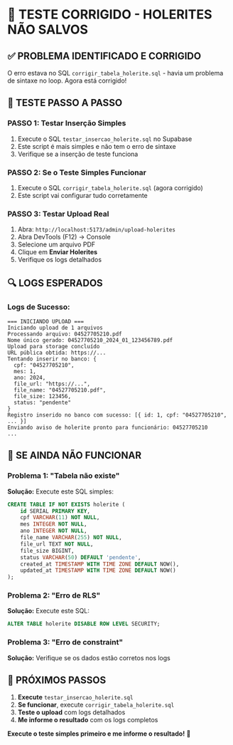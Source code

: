 # 🔧 TESTE CORRIGIDO - HOLERITES NÃO SALVOS

## ✅ PROBLEMA IDENTIFICADO E CORRIGIDO

O erro estava no SQL `corrigir_tabela_holerite.sql` - havia um problema de sintaxe no loop. Agora está corrigido!

## 🧪 TESTE PASSO A PASSO

### **PASSO 1: Testar Inserção Simples**
1. Execute o SQL `testar_insercao_holerite.sql` no Supabase
2. Este script é mais simples e não tem o erro de sintaxe
3. Verifique se a inserção de teste funciona

### **PASSO 2: Se o Teste Simples Funcionar**
1. Execute o SQL `corrigir_tabela_holerite.sql` (agora corrigido)
2. Este script vai configurar tudo corretamente

### **PASSO 3: Testar Upload Real**
1. Abra: `http://localhost:5173/admin/upload-holerites`
2. Abra DevTools (F12) → Console
3. Selecione um arquivo PDF
4. Clique em **Enviar Holerites**
5. Verifique os logs detalhados

## 🔍 LOGS ESPERADOS

### **Logs de Sucesso:**
```
=== INICIANDO UPLOAD ===
Iniciando upload de 1 arquivos
Processando arquivo: 04527705210.pdf
Nome único gerado: 04527705210_2024_01_123456789.pdf
Upload para storage concluído
URL pública obtida: https://...
Tentando inserir no banco: {
  cpf: "04527705210",
  mes: 1,
  ano: 2024,
  file_url: "https://...",
  file_name: "04527705210.pdf",
  file_size: 123456,
  status: "pendente"
}
Registro inserido no banco com sucesso: [{ id: 1, cpf: "04527705210", ... }]
Enviando aviso de holerite pronto para funcionário: 04527705210
...
```

## 🚨 SE AINDA NÃO FUNCIONAR

### **Problema 1: "Tabela não existe"**
**Solução:** Execute este SQL simples:
```sql
CREATE TABLE IF NOT EXISTS holerite (
    id SERIAL PRIMARY KEY,
    cpf VARCHAR(11) NOT NULL,
    mes INTEGER NOT NULL,
    ano INTEGER NOT NULL,
    file_name VARCHAR(255) NOT NULL,
    file_url TEXT NOT NULL,
    file_size BIGINT,
    status VARCHAR(50) DEFAULT 'pendente',
    created_at TIMESTAMP WITH TIME ZONE DEFAULT NOW(),
    updated_at TIMESTAMP WITH TIME ZONE DEFAULT NOW()
);
```

### **Problema 2: "Erro de RLS"**
**Solução:** Execute este SQL:
```sql
ALTER TABLE holerite DISABLE ROW LEVEL SECURITY;
```

### **Problema 3: "Erro de constraint"**
**Solução:** Verifique se os dados estão corretos nos logs

## 🎯 PRÓXIMOS PASSOS

1. **Execute** `testar_insercao_holerite.sql`
2. **Se funcionar**, execute `corrigir_tabela_holerite.sql`
3. **Teste o upload** com logs detalhados
4. **Me informe o resultado** com os logs completos

**Execute o teste simples primeiro e me informe o resultado!** 🔧 
